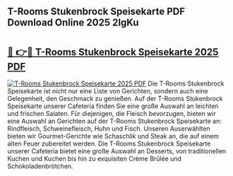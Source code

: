 ## T-Rooms Stukenbrock Speisekarte PDF Download Online 2025 2IgKu

# <h2><a href="http://gcdccu.nevu.top/?p=T-Rooms+Stukenbrock+Speisekarte">🔗 👉🔴 T-Rooms Stukenbrock Speisekarte 2025 PDF</a></h2>

[![T-Rooms Stukenbrock Speisekarte 2025 PDF](https://i.imgur.com/dBaPXMq.png)](http://gcdccu.nevu.top/?p=T-Rooms+Stukenbrock+Speisekarte)
Die T-Rooms Stukenbrock Speisekarte ist nicht nur eine Liste von Gerichten, sondern auch eine Gelegenheit, den Geschmack zu genießen. Auf der T-Rooms Stukenbrock Speisekarte unserer Cafeteria finden Sie eine große Auswahl an leichten und frischen Salaten. Für diejenigen, die Fleisch bevorzugen, bieten wir eine Auswahl an Gerichten auf der T-Rooms Stukenbrock Speisekarte an: Rindfleisch, Schweinefleisch, Huhn und Fisch. Unseren Auserwählten bieten wir Gourmet-Gerichte wie Schaschlik und Steak an, die auf einem alten Feuer zubereitet werden. Die T-Rooms Stukenbrock Speisekarte unserer Cafeteria bietet eine große Auswahl an Desserts, von traditionellen Kuchen und Kuchen bis hin zu exquisiten Crème Brûlée und Schokoladenbrötchen.
